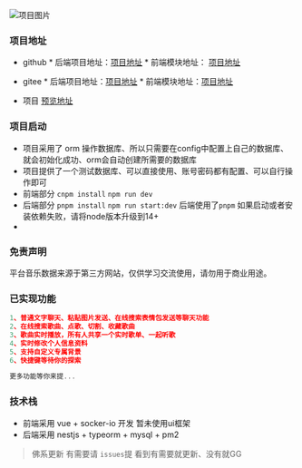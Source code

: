 ![项目图片](https://public-1300678944.cos.ap-shanghai.myqcloud.com/nine/chat-bg.png)

### 项目地址

* github  * 后端项目地址：[项目地址](https://github.com/longyanjiang/Nine-chat-backend.git)    * 前端模块地址： [项目地址](https://github.com/longyanjiang/Nine-chat-frontend.git)  
* gitee     * 后端项目地址：[项目地址](https://gitee.com/jlongyan/Nine-chat-backend.git)    * 前端模块地址：[项目地址](https://gitee.com/jlongyan/Nine-chat-frontend.git)

* 项目 [预览地址](https://jiangly.com/chat)



### 项目启动

* 项目采用了 orm 操作数据库、所以只需要在config中配置上自己的数据库、就会初始化成功、orm会自动创建所需要的数据库
* 项目提供了一个测试数据库、可以直接使用、账号密码都有配置、可以自行操作即可
* 前端部分  `cnpm install`  `npm run dev`
* 后端部分 `pnpm install` `npm run start:dev`  后端使用了`pnpm` 如果启动或者安装依赖失败，请将node版本升级到14+
* 

### 免责声明

平台音乐数据来源于第三方网站，仅供学习交流使用，请勿用于商业用途。



###  已实现功能

```js
1、普通文字聊天、粘贴图片发送、在线搜索表情包发送等聊天功能
2、在线搜索歌曲、点歌、切割、收藏歌曲
3、歌曲实时播放，所有人共享一个实时歌单、一起听歌
4、实时修改个人信息资料
5、支持自定义专属背景
6、快捷键等待你的探索

更多功能等你来提...
```



### 技术栈

* 前端采用 vue + socker-io 开发 暂未使用ui框架
* 后端采用 nestjs + typeorm + mysql + pm2



> 佛系更新 有需要请 `issues`提 看到有需要就更新、没有就GG